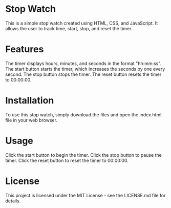 # Stop Watch
This is a simple stop watch created using HTML, CSS, and JavaScript. It allows the user to track time, start, stop, and reset the timer.

# Features
The timer displays hours, minutes, and seconds in the format "hh:mm:ss".
The start button starts the timer, which increases the seconds by one every second.
The stop button stops the timer.
The reset button resets the timer to 00:00:00.

# Installation
To use this stop watch, simply download the files and open the index.html file in your web browser.

# Usage
Click the start button to begin the timer. Click the stop button to pause the timer. Click the reset button to reset the timer to 00:00:00.


# License
This project is licensed under the MIT License - see the LICENSE.md file for details.

